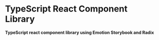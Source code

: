# TypeScript React Component Library

**TypeScript react component library using Emotion Storybook and Radix**
